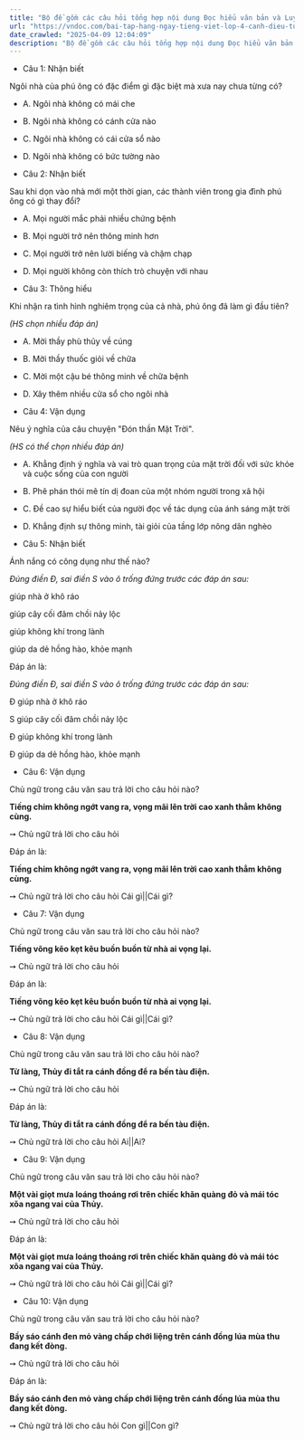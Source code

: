 ```yaml
---
title: "Bộ đề gồm các câu hỏi tổng hợp nội dung Đọc hiểu văn bản và Luyện từ và câu được học ở Tuần 16 trong chương trình Tiếng Việt lớp 4 Tập 1 Cánh Diều."
url: "https://vndoc.com/bai-tap-hang-ngay-tieng-viet-lop-4-canh-dieu-tuan-16-thu-3-332364"
date_crawled: "2025-04-09 12:04:09"
description: "Bộ đề gồm các câu hỏi tổng hợp nội dung Đọc hiểu văn bản và Luyện từ và câu được học ở Tuần 16 trong chương trình Tiếng Việt lớp 4 Tập 1 Cánh Diều."
---
```


* Câu 1:  Nhận biết

Ngôi nhà của phú ông có đặc điểm gì đặc biệt mà xưa nay chưa từng có?

  * A. Ngôi nhà không có mái che 
  * B. Ngôi nhà không có cánh cửa nào 
  * C. Ngôi nhà không có cái cửa sổ nào 
  * D. Ngôi nhà không có bức tường nào 



* Câu 2:  Nhận biết

Sau khi dọn vào nhà mới một thời gian, các thành viên trong gia đình phú ông có gì thay đổi?

  * A. Mọi người mắc phải nhiều chứng bệnh 
  * B. Mọi người trở nên thông minh hơn 
  * C. Mọi người trở nên lười biếng và chậm chạp 
  * D. Mọi người không còn thích trò chuyện với nhau 



* Câu 3:  Thông hiểu

Khi nhận ra tình hình nghiêm trọng của cả nhà, phú ông đã làm gì đầu tiên?

_(HS chọn nhiều đáp án)_

  * A. Mời thầy phù thủy về cúng 
  * B. Mời thầy thuốc giỏi về chữa 
  * C. Mời một cậu bé thông minh về chữa bệnh 
  * D. Xây thêm nhiều cửa sổ cho ngôi nhà 



* Câu 4:  Vận dụng

Nêu ý nghĩa của câu chuyện "Đón thần Mặt Trời".

_(HS có thể chọn nhiều đáp án)_

  * A. Khẳng định ý nghĩa và vai trò quan trọng của mặt trời đối với sức khỏe và cuộc sống của con người 
  * B. Phê phán thói mê tín dị đoan của một nhóm người trong xã hội 
  * C. Đề cao sự hiểu biết của người đọc về tác dụng của ánh sáng mặt trời 
  * D. Khẳng định sự thông minh, tài giỏi của tầng lớp nông dân nghèo 



* Câu 5:  Nhận biết

Ánh nắng có công dụng như thế nào?

_Đúng điền Đ, sai điền S vào ô trống đứng trước các đáp án sau:_

giúp nhà ở khô ráo

giúp cây cối đâm chồi nảy lộc

giúp không khí trong lành

giúp da dẻ hồng hào, khỏe mạnh

Đáp án là:

_Đúng điền Đ, sai điền S vào ô trống đứng trước các đáp án sau:_

Đ giúp nhà ở khô ráo

S giúp cây cối đâm chồi nảy lộc

Đ giúp không khí trong lành

Đ giúp da dẻ hồng hào, khỏe mạnh

* Câu 6:  Vận dụng

Chủ ngữ trong câu văn sau trả lời cho câu hỏi nào?

**Tiếng chim không ngớt vang ra, vọng mãi lên trời cao xanh thẳm không cùng.**

➙ Chủ ngữ trả lời cho câu hỏi 

Đáp án là:

**Tiếng chim không ngớt vang ra, vọng mãi lên trời cao xanh thẳm không cùng.**

➙ Chủ ngữ trả lời cho câu hỏi Cái gì||Cái gì?

* Câu 7:  Vận dụng

Chủ ngữ trong câu văn sau trả lời cho câu hỏi nào?

**Tiếng võng kẽo kẹt kêu buồn buồn từ nhà ai vọng lại.**

➙ Chủ ngữ trả lời cho câu hỏi 

Đáp án là:

**Tiếng võng kẽo kẹt kêu buồn buồn từ nhà ai vọng lại.**

➙ Chủ ngữ trả lời cho câu hỏi Cái gì||Cái gì?

* Câu 8:  Vận dụng

Chủ ngữ trong câu văn sau trả lời cho câu hỏi nào?

**Từ làng, Thủy đi tắt ra cánh đồng để ra bến tàu điện.**

➙ Chủ ngữ trả lời cho câu hỏi 

Đáp án là:

**Từ làng, Thủy đi tắt ra cánh đồng để ra bến tàu điện.**

➙ Chủ ngữ trả lời cho câu hỏi Ai||Ai?

* Câu 9:  Vận dụng

Chủ ngữ trong câu văn sau trả lời cho câu hỏi nào?

**Một vài giọt mưa loáng thoáng rơi trên chiếc khăn quàng đỏ và mái tóc xõa ngang vai của Thủy.**

➙ Chủ ngữ trả lời cho câu hỏi 

Đáp án là:

**Một vài giọt mưa loáng thoáng rơi trên chiếc khăn quàng đỏ và mái tóc xõa ngang vai của Thủy.**

➙ Chủ ngữ trả lời cho câu hỏi Cái gì||Cái gì?

* Câu 10:  Vận dụng

Chủ ngữ trong câu văn sau trả lời cho câu hỏi nào?

**Bầy sáo cánh đen mỏ vàng chấp chới liệng trên cánh đồng lúa mùa thu đang kết đòng.**

➙ Chủ ngữ trả lời cho câu hỏi 

Đáp án là:

**Bầy sáo cánh đen mỏ vàng chấp chới liệng trên cánh đồng lúa mùa thu đang kết đòng.**

➙ Chủ ngữ trả lời cho câu hỏi Con gì||Con gì?
